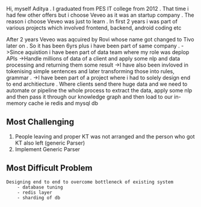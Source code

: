 Hi, myself Aditya . I graduated from PES IT college from 2012 . That time i had few other offers but i choose 
Veveo as it was an startup company . The reason i choose Veveo was just to learn .
In first 2 years i was part of various projects which involved frontend, backend, android coding etc

After 2 years Veveo was aqcuired by Rovi whose name got changed to Tivo later on .
So it has been 6yrs plus i have been part of same company . 
->Since aquistion i have been part of data team where my role was deplop 
APIs
->Handle millions of data of a client and apply some nlp and data processing and returning them some result
->I have also been invloved in tokenising simple sentences and later transforming those into rules, grammar .
->I have been part of a project where i had to solely design end to end architiecture .
Where clients send there huge data and we need to automate or pipeline the whole process to extract the data, apply some nlp and then pass it through our knowledge graph and then load to our in-memory cache ie redis and mysql db

## Most Challenging
1) People leaving and proper KT was not arranged and the person who got KT also left (generic Parser)
2) Implement Generic Parser

## Most Difficult Problem
	Designing end to end to overcome bottleneck of existing system
		- database tuning
		- redis layer
		- sharding of db
